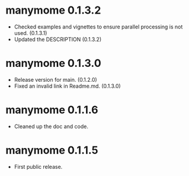 # manymome 0.1.3.2

- Checked examples and vignettes to ensure
  parallel processing is not used. (0.1.3.1)
- Updated the DESCRIPTION (0.1.3.2)

# manymome 0.1.3.0

- Release version for main. (0.1.2.0)
- Fixed an invalid link in Readme.md. (0.1.3.0)

# manymome 0.1.1.6

- Cleaned up the doc and code.

# manymome 0.1.1.5

* First public release.
